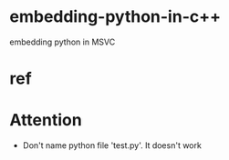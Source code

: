 # embedding-python-in-c++
  embedding python in MSVC
# ref

# Attention

  * Don't name python file 'test.py'. It doesn't work
